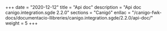 +++
date        = "2020-12-12"
title       = "Api doc"
description = "Api doc canigo.integration.sgde 2.2.0"
sections    = "Canigó"
enllac		= "/canigo-fwk-docs/documentacio-llibreries/canigo.integration.sgde/2.2.0/api-doc/"
weight		= 5
+++
